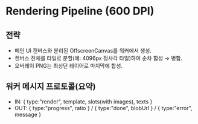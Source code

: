 # Rendering Pipeline (600 DPI)

## 전략
- 메인 UI 캔버스와 분리된 OffscreenCanvas를 워커에서 생성.
- 캔버스 전체를 타일로 분할(예: 4096px 정사각 타일)하여 순차 합성 → 병합.
- 오버레이 PNG는 최상단 레이어로 마지막에 합성.

## 워커 메시지 프로토콜(요약)
- IN: { type:"render", template, slots(with images), texts }
- OUT: { type:"progress", ratio } / { type:"done", blobUrl } / { type:"error", message }